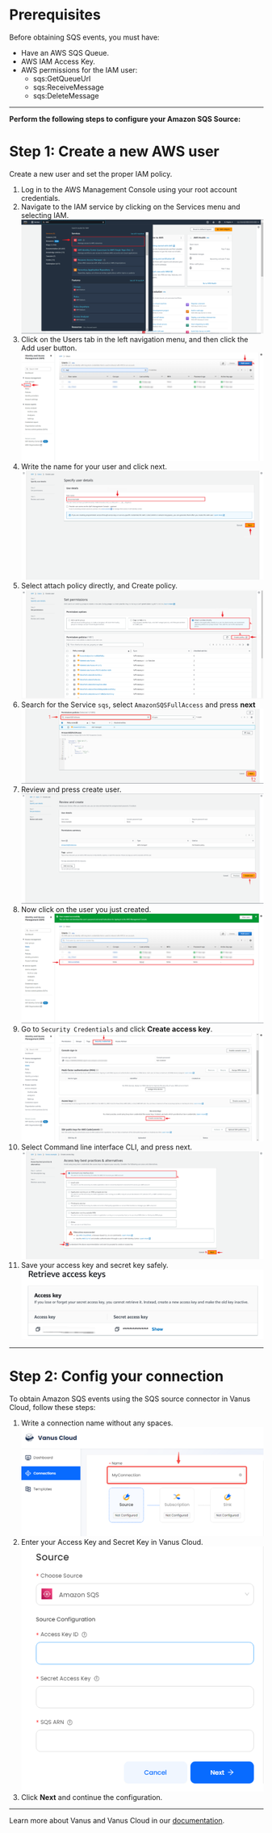 #
# Prerequisites

Before obtaining SQS events, you must have:

- Have an AWS SQS Queue.
- AWS IAM Access Key.
- AWS permissions for the IAM user:
  - sqs:GetQueueUrl
  - sqs:ReceiveMessage
  - sqs:DeleteMessage

---

**Perform the following steps to configure your Amazon SQS Source:**

# Step 1: Create a new AWS user

Create a new user and set the proper IAM policy.

1. Log in to the AWS Management Console using your root account credentials.
2. Navigate to the IAM service by clicking on the Services menu and selecting IAM.
   ![](images/1.png)
3. Click on the Users tab in the left navigation menu, and then click the Add user button.
   ![](images/create%20a%20user.png)
4. Write the name for your user and click next. 
![](images/3.png)
5. Select attach policy directly, and Create policy.
   ![](images/4..png)
6. Search for the Service `sqs`, select `AmazonSQSFullAccess` and press **next** 
   ![](images/permission.png)
8. Review and press create user. 
![](images/create%20user.png)
9. Now click on the user you just created.  
![](images/11.png)  
10. Go to `Security Credentials` and click **Create access key**.
    ![](images/12.png)
11. Select Command line interface CLI, and press next.  
![](images/13.png)
12. Save your access key and secret key safely.
    ![](images/img.png)

---

# Step 2: Config your connection

To obtain Amazon SQS events using the SQS source connector in Vanus Cloud, follow these steps:

1. Write a connection name without any spaces.  
   ![img.png](images/my%20connection.png)
2. Enter your Access Key and Secret Key in Vanus Cloud.  
   ![img.png](images/vanus-sqs.png)
3. Click **Next** and continue the configuration.

---

Learn more about Vanus and Vanus Cloud in our [documentation](https://docs.vanus.ai).
